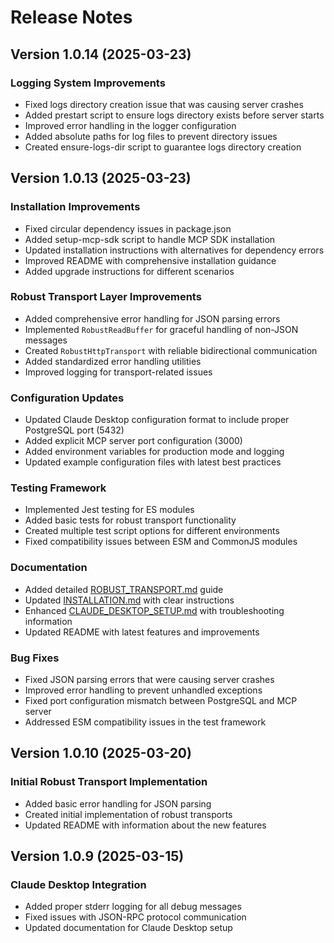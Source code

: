 # Release Notes

## Version 1.0.14 (2025-03-23)

### Logging System Improvements

- Fixed logs directory creation issue that was causing server crashes
- Added prestart script to ensure logs directory exists before server starts
- Improved error handling in the logger configuration
- Added absolute paths for log files to prevent directory issues
- Created ensure-logs-dir script to guarantee logs directory creation

## Version 1.0.13 (2025-03-23)

### Installation Improvements

- Fixed circular dependency issues in package.json
- Added setup-mcp-sdk script to handle MCP SDK installation
- Updated installation instructions with alternatives for dependency errors
- Improved README with comprehensive installation guidance
- Added upgrade instructions for different scenarios

### Robust Transport Layer Improvements

- Added comprehensive error handling for JSON parsing errors
- Implemented `RobustReadBuffer` for graceful handling of non-JSON messages
- Created `RobustHttpTransport` with reliable bidirectional communication
- Added standardized error handling utilities
- Improved logging for transport-related issues

### Configuration Updates

- Updated Claude Desktop configuration format to include proper PostgreSQL port (5432)
- Added explicit MCP server port configuration (3000)
- Added environment variables for production mode and logging
- Updated example configuration files with latest best practices

### Testing Framework

- Implemented Jest testing for ES modules
- Added basic tests for robust transport functionality
- Created multiple test script options for different environments
- Fixed compatibility issues between ESM and CommonJS modules

### Documentation

- Added detailed [ROBUST_TRANSPORT.md](docs/ROBUST_TRANSPORT.md) guide
- Updated [INSTALLATION.md](docs/INSTALLATION.md) with clear instructions
- Enhanced [CLAUDE_DESKTOP_SETUP.md](CLAUDE_DESKTOP_SETUP.md) with troubleshooting information
- Updated README with latest features and improvements

### Bug Fixes

- Fixed JSON parsing errors that were causing server crashes
- Improved error handling to prevent unhandled exceptions
- Fixed port configuration mismatch between PostgreSQL and MCP server
- Addressed ESM compatibility issues in the test framework

## Version 1.0.10 (2025-03-20)

### Initial Robust Transport Implementation

- Added basic error handling for JSON parsing
- Created initial implementation of robust transports
- Updated README with information about the new features

## Version 1.0.9 (2025-03-15)

### Claude Desktop Integration

- Added proper stderr logging for all debug messages
- Fixed issues with JSON-RPC protocol communication
- Updated documentation for Claude Desktop setup
